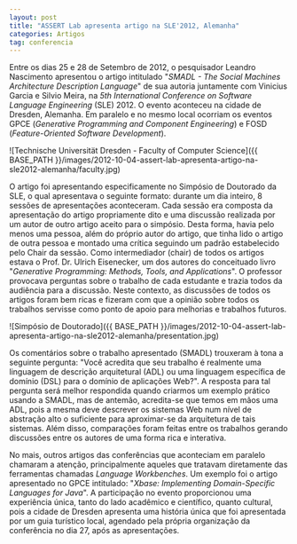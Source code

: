 ```yaml
---
layout: post
title: "ASSERT Lab apresenta artigo na SLE'2012, Alemanha"
categories: Artigos
tag: conferencia
---
```


Entre os dias 25 e 28 de Setembro de 2012, o pesquisador Leandro Nascimento apresentou o artigo intitulado "_SMADL - The Social Machines Architecture Description Language_" de sua autoria juntamente com Vinicius Garcia e Silvio Meira, na&nbsp;_5th International Conference on Software Language Engineering_ (SLE) 2012. O evento aconteceu na&nbsp;cidade de Dresden, Alemanha. Em paralelo e no mesmo local ocorriam os eventos GPCE (_Generative Programming and Component Engineering_) e FOSD (_Feature-Oriented Software Development_).

![Technische Universität Dresden - Faculty of Computer Science]({{ BASE_PATH }}/images/2012-10-04-assert-lab-apresenta-artigo-na-sle2012-alemanha/faculty.jpg)

O artigo foi apresentando especificamente no Simpósio de Doutorado da SLE, o qual apresentava o seguinte formato: durante um dia inteiro, 8 sessões de apresentações aconteceram. Cada sessão era composta da apresentação do artigo propriamente dito e uma discussão realizada por um autor de outro artigo aceito para o simpósio. Desta forma, havia pelo menos uma pessoa, além do próprio autor do artigo, que tinha lido o artigo de outra pessoa e montado uma crítica seguindo um padrão estabelecido pelo Chair da sessão. Como intermediador (chair) de todos os artigos estava o&nbsp;Prof. Dr. Ulrich Eisenecker, um dos autores do conceituado livro "_Generative Programming: Methods, Tools, and Applications_". O professor provocava perguntas sobre o trabalho de cada estudante e trazia todos da audiência para a discussão. Neste contexto, as discussões de todos os artigos foram bem ricas e fizeram com que a opinião sobre todos os trabalhos servisse como ponto de apoio para melhorias e trabalhos futuros.

![Simpósio de Doutorado]({{ BASE_PATH }}/images/2012-10-04-assert-lab-apresenta-artigo-na-sle2012-alemanha/presentation.jpg)

Os comentários sobre o trabalho apresentado (SMADL) trouxeram à tona a seguinte pergunta: "Você acredita que seu trabalho é realmente uma linguagem de descrição arquitetural (ADL) ou uma linguagem específica de domínio (DSL) para o domínio de aplicações Web?". A resposta para tal pergunta será melhor respondida quando criarmos um exemplo prático usando a SMADL, mas de antemão, acredita-se que temos em mãos uma ADL, pois a mesma deve descrever os sistemas Web num nível de abstração alto o suficiente para aproximar-se da arquitetura de tais sistemas. Além disso, comparações foram feitas entre os trabalhos gerando discussões entre os autores de uma forma rica e interativa.

No mais, outros artigos das conferências que aconteciam em paralelo chamaram a atenção, principalmente aqueles que tratavam diretamente das ferramentas chamadas&nbsp;_Language Workbenches_. Um exemplo foi o artigo apresentado no GPCE intitulado: "_Xbase: Implementing Domain-Specific Languages for Java_". A participação no evento proporcionou uma experiência única, tanto do lado acadêmico e científico, quanto cultural, pois a cidade de Dresden apresenta uma história única que foi apresentada por um guia turístico local, agendado pela própria organização da conferência no dia 27, após as apresentações.